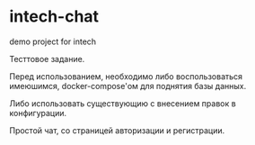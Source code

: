 # intech-chat
demo project for intech

Тесттовое задание.

Перед использованием, необходимо либо воспользоваться имеюшимся, docker-compose'ом для поднятия базы данных.

Либо использовать существующию с внесением правок в конфигурации.

Простой чат, со страницей авторизации и регистрации.

